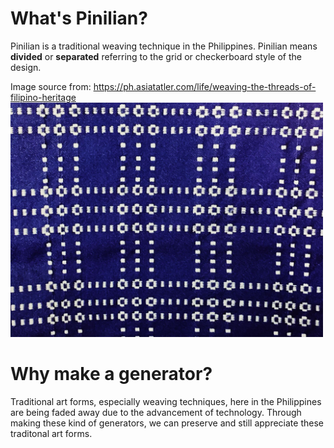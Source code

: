 # What's Pinilian?
Pinilian is a traditional weaving technique in the Philippines.
Pinilian means **divided** or **separated** referring to the grid or checkerboard style of the design.

Image source from: https://ph.asiatatler.com/life/weaving-the-threads-of-filipino-heritage
<img src="/visualization/PinilianWeaving.jpg" width="500">

# Why make a generator?
Traditional art forms, especially weaving techniques, here in the Philippines are being faded away due to the advancement of technology.
Through making these kind of generators, we can preserve and still appreciate these traditonal art forms.
